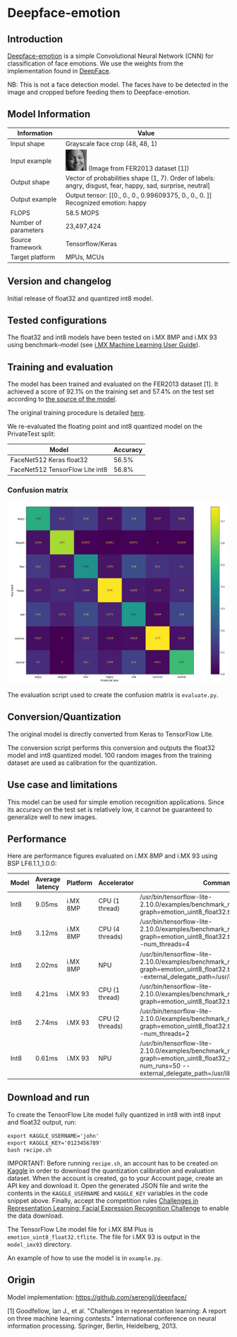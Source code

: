 # Deepface-emotion

## Introduction

[Deepface-emotion](https://github.com/serengil/deepface) is a simple Convolutional Neural Network (CNN) for classification of face emotions.
We use the weights from the implementation found in [DeepFace](https://github.com/serengil/deepface/).

NB: This is not a face detection model. The faces have to be detected in the image and cropped before feeding them to Deepface-emotion.

## Model Information

Information   | Value
---           | ---
Input shape   | Grayscale face crop (48, 48, 1)
Input example | <img src="test.jpg"> (Image from FER2013 dataset [1])
Output shape  | Vector of probabilities shape (1, 7). Order of labels: angry, disgust, fear, happy, sad, surprise, neutral]
Output example | Output tensor: [[0., 0.,  0., 0.99609375, 0., 0., 0. ]] Recognized emotion: happy
FLOPS | 58.5 MOPS
Number of parameters | 23,497,424
Source framework | Tensorflow/Keras
Target platform | MPUs, MCUs

## Version and changelog

Initial release of float32 and quantized int8 model.

## Tested configurations

The float32 and int8 models have been tested on i.MX 8MP and i.MX 93 using benchmark-model (see [i.MX Machine Learning User Guide](https://www.nxp.com/docs/en/user-guide/IMX-MACHINE-LEARNING-UG.pdf)).

## Training and evaluation

The model has been trained and evaluated on the FER2013 dataset [1]. It achieved a score of 92.1% on the training set and 57.4% on the test set according to [the source of the model](https://github.com/serengil/deepface/).

The original training procedure is detailed [here](https://sefiks.com/2018/01/01/facial-expression-recognition-with-keras/).

We re-evaluated the floating point and int8 quantized model on the PrivateTest split:

Model | Accuracy
---|---
FaceNet512 Keras float32 | 56.5%
FaceNet512 TensorFlow Lite int8   | 56.8%

### Confusion matrix

<img src="confusion_matrix.jpg" width=500px>

The evaluation script used to create the confusion matrix is `evaluate.py`.

## Conversion/Quantization

The original model is directly converted from Keras to TensorFlow Lite.

The conversion script performs this conversion and outputs the float32 model and int8 quantized model.
100 random images from the training dataset are used as calibration for the quantization.

## Use case and limitations

This model can be used for simple emotion recognition applications. Since its accuracy on the test set is relatively low, it cannot be guaranteed to generalize well to new images.

## Performance

Here are performance figures evaluated on i.MX 8MP and i.MX 93 using BSP LF6.1.1_1.0.0:

Model   | Average latency | Platform    | Accelerator       | Command
---     | ---             | ---         | ---               | ---
Int8    | 9.05ms          | i.MX 8MP    |   CPU (1 thread)  | /usr/bin/tensorflow-lite-2.10.0/examples/benchmark_model --graph=emotion_uint8_float32.tflite --num_runs=50
Int8    | 3.12ms          | i.MX 8MP    |   CPU (4 threads) | /usr/bin/tensorflow-lite-2.10.0/examples/benchmark_model --graph=emotion_uint8_float32.tflite --num_runs=50 --num_threads=4
Int8    | 2.02ms          | i.MX 8MP    |   NPU             | /usr/bin/tensorflow-lite-2.10.0/examples/benchmark_model --graph=emotion_uint8_float32.tflite --num_runs=50 --external_delegate_path=/usr/lib/libvx_delegate.so
Int8    | 4.21ms          | i.MX 93     |   CPU (1 thread)  | /usr/bin/tensorflow-lite-2.10.0/examples/benchmark_model --graph=emotion_uint8_float32.tflite --num_runs=50
Int8    | 2.74ms          | i.MX 93     |   CPU (2 threads) | /usr/bin/tensorflow-lite-2.10.0/examples/benchmark_model --graph=emotion_uint8_float32.tflite --num_runs=50 --num_threads=2
Int8    | 0.61ms          | i.MX 93     |   NPU             | /usr/bin/tensorflow-lite-2.10.0/examples/benchmark_model --graph=emotion_uint8_float32_vela.tflite --num_runs=50 --external_delegate_path=/usr/lib/libethosu_delegate.so

## Download and run

To create the TensorFlow Lite model fully quantized in int8 with int8 input and float32 output, run:

    export KAGGLE_USERNAME='john'
    export KAGGLE_KEY='0123456789'
    bash recipe.sh

IMPORTANT: Before running `recipe.sh`, an account has to be created on [Kaggle](http://kaggle.com) in order to download the quantization calibration and evaluation dataset.
When the account is created, go to your Account page, create an API key and download it. Open the generated JSON file and write the contents in the `KAGGLE_USERNAME` and `KAGGLE_KEY` variables in the code snippet above.
Finally, accept the competition rules [Challenges in Representation Learning: Facial Expression Recognition Challenge](https://www.kaggle.com/competitions/challenges-in-representation-learning-facial-expression-recognition-challenge/data) to enable the data download.

The TensorFlow Lite model file for i.MX 8M Plus is `emotion_uint8_float32.tflite`. The file for i.MX 93 is output in the `model_imx93` directory.

An example of how to use the model is in `example.py`.

## Origin

Model implementation: https://github.com/serengil/deepface/

[1] Goodfellow, Ian J., et al. "Challenges in representation learning: A report on three machine learning contests." International conference on neural information processing. Springer, Berlin, Heidelberg, 2013.

